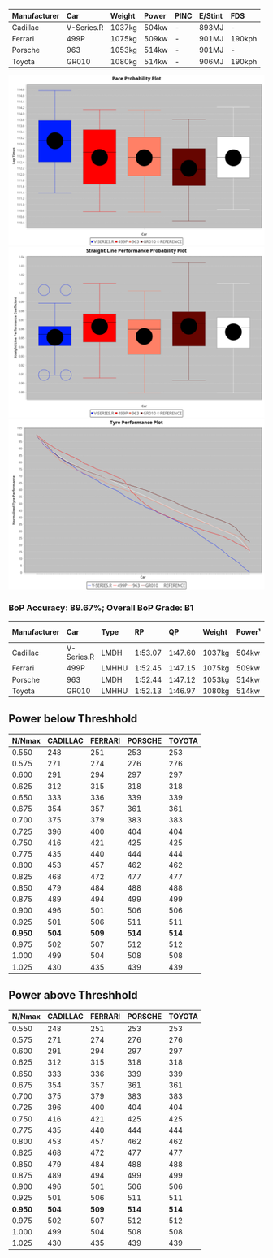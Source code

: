|Manufacturer|Car|Weight|Power|PINC|E/Stint|FDS|
|:-|:-|:-|:-|:-|:-|:-|
|Cadillac|V-Series.R|1037kg|504kw|-|893MJ|-|
|Ferrari|499P|1075kg|509kw|-|901MJ|190kph|
|Porsche|963|1053kg|514kw|-|901MJ|-|
|Toyota|GR010|1080kg|514kw|-|906MJ|190kph|

![PACECHART](./IMG/OFFICIAL.png)
![STRAIGHTLINEPERFORMANCECHART](./IMG/OFFICIAL_sp.png)
![TYREPERFORMANCECHART](./IMG/OFFICIAL_tw.png)

### BoP Accuracy: 89.67%; Overall BoP Grade: B1
|Manufacturer|Car|Type|RP|QP|Weight|Power¹|Threshhold|PINC|Power²|E/Stint|AVG Vmax|FDS|RDLC|L/Stint|BOP-Grade|ModelAccuracy|ModelPoints|Match%|
|:-|:-|:-|:-|:-|:-|:-|:-|:-|:-|:-|:-|:-|:-|:-|:-|:-|:-|:-|
|Cadillac|V-Series.R|LMDH|1:53.07|1:47.60|1037kg|504kw|0.0kph|-|504kw|893MJ|278.99kph|-|1.02|35|+C2|90.68%|2081|73.25%|
|Ferrari|499P|LMHHU|1:52.45|1:47.15|1075kg|509kw|0.0kph|-|509kw|901MJ|280.27kph|190kph|1.02|35|~A1|94.63%|2574|99.62%|
|Porsche|963|LMDH|1:52.44|1:47.12|1053kg|514kw|0.0kph|-|514kw|901MJ|279.73kph|-|1.00|35|~A1|95.67%|5902|98.53%|
|Toyota|GR010|LMHHU|1:52.13|1:46.97|1080kg|514kw|0.0kph|-|514kw|906MJ|280.49kph|190kph|1.01|35|-B1|91.69%|3310|87.28%|

## Power below Threshhold
|N/Nmax|CADILLAC|FERRARI|PORSCHE|TOYOTA|
|:-|:-|:-|:-|:-|
|0.550|248|251|253|253|
|0.575|271|274|276|276|
|0.600|291|294|297|297|
|0.625|312|315|318|318|
|0.650|333|336|339|339|
|0.675|354|357|361|361|
|0.700|375|379|383|383|
|0.725|396|400|404|404|
|0.750|416|421|425|425|
|0.775|435|440|444|444|
|0.800|453|457|462|462|
|0.825|468|472|477|477|
|0.850|479|484|488|488|
|0.875|489|494|499|499|
|0.900|496|501|506|506|
|0.925|501|506|511|511|
|**0.950**|**504**|**509**|**514**|**514**|
|0.975|502|507|512|512|
|1.000|499|504|508|508|
|1.025|430|435|439|439|

## Power above Threshhold
|N/Nmax|CADILLAC|FERRARI|PORSCHE|TOYOTA|
|:-|:-|:-|:-|:-|
|0.550|248|251|253|253|
|0.575|271|274|276|276|
|0.600|291|294|297|297|
|0.625|312|315|318|318|
|0.650|333|336|339|339|
|0.675|354|357|361|361|
|0.700|375|379|383|383|
|0.725|396|400|404|404|
|0.750|416|421|425|425|
|0.775|435|440|444|444|
|0.800|453|457|462|462|
|0.825|468|472|477|477|
|0.850|479|484|488|488|
|0.875|489|494|499|499|
|0.900|496|501|506|506|
|0.925|501|506|511|511|
|**0.950**|**504**|**509**|**514**|**514**|
|0.975|502|507|512|512|
|1.000|499|504|508|508|
|1.025|430|435|439|439|
